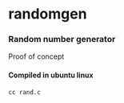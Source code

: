 # randomgen

### Random number generator

Proof of concept

#### Compiled in ubuntu linux

```shell
cc rand.c
```
